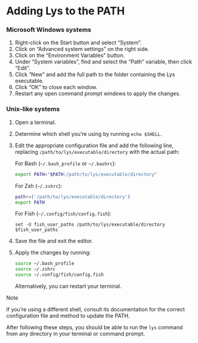 <!--
SPDX-FileCopyrightText: 2025 Aljebriq <143266740+aljebriq@users.noreply.github.com>
SPDX-FileCopyrightText: 2025 Łukasz Bartkiewicz <lukasku@proton.me>

SPDX-License-Identifier: CC-BY-SA-4.0
-->

# Adding Lys to the PATH

### Microsoft Windows systems

1. Right-click on the Start button and select “System”.
2. Click on “Advanced system settings” on the right side.
3. Click on the “Environment Variables” button.
4. Under “System variables”, find and select the “Path” variable, then click “Edit”.
5. Click “New” and add the full path to the folder containing the Lys executable.
6. Click “OK” to close each window.
7. Restart any open command prompt windows to apply the changes.

### Unix-like systems

1. Open a terminal.
2. Determine which shell you’re using by running `echo $SHELL`.
3. Edit the appropriate configuration file and add the following line, replacing `/path/to/lys/executable/directory` with the actual path:

   For Bash (`~/.bash_profile` or `~/.bashrc`):

   ```bash
   export PATH="$PATH:/path/to/lys/executable/directory"
   ```

   For Zsh (`~/.zshrc`):

   ```zsh
   path+=('/path/to/lys/executable/directory')
   export PATH
   ```

   For Fish (`~/.config/fish/config.fish`):

   ```fish
   set -U fish_user_paths /path/to/lys/executable/directory $fish_user_paths
   ```

4. Save the file and exit the editor.
5. Apply the changes by running:

   ```sh
   source ~/.bash_profile
   source ~/.zshrc
   source ~/.config/fish/config.fish
   ```

   Alternatively, you can restart your terminal.

> [!NOTE]
> If you’re using a different shell, consult its documentation for the correct configuration file and method to update the PATH.

After following these steps, you should be able to run the `lys` command from any directory in your terminal or command prompt.
